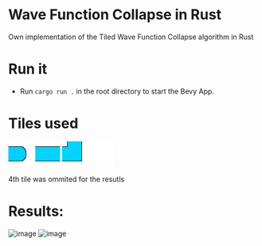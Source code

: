 # Wave Function Collapse in Rust
Own implementation of the Tiled Wave Function Collapse algorithm in Rust

# Run it
- Run `cargo run .` in the root directory to start the Bevy App.

# Tiles used
![Tile0](https://raw.githubusercontent.com/dvrosalesm/WaveFunctionCollapse-Rust/main/interface/assets/tiles/0.png)
![Tile1](https://raw.githubusercontent.com/dvrosalesm/WaveFunctionCollapse-Rust/main/interface/assets/tiles/1.png)
![Tile2](https://raw.githubusercontent.com/dvrosalesm/WaveFunctionCollapse-Rust/main/interface/assets/tiles/2.png)
![Tile3](https://raw.githubusercontent.com/dvrosalesm/WaveFunctionCollapse-Rust/main/interface/assets/tiles/3.png)

4th tile was ommited for the resutls

# Results:
![image](https://user-images.githubusercontent.com/11451856/216241282-ae2b2ec7-e577-47ef-8b8e-bcd2038930dd.png)
![image](https://user-images.githubusercontent.com/11451856/216241380-ca8e8974-0b27-490c-952e-da63ac2234f1.png)
